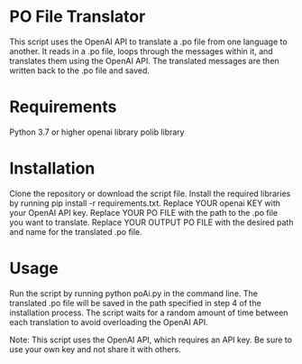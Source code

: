 # PO File Translator
This script uses the OpenAI API to translate a .po file from one language to another. It reads in a .po file, loops through the messages within it, and translates them using the OpenAI API. The translated messages are then written back to the .po file and saved.

# Requirements
Python 3.7 or higher
openai library
polib library
# Installation
Clone the repository or download the script file.
Install the required libraries by running pip install -r requirements.txt.
Replace YOUR openai KEY with your OpenAI API key.
Replace YOUR PO FILE with the path to the .po file you want to translate.
Replace YOUR OUTPUT PO FILE with the desired path and name for the translated .po file.
# Usage
Run the script by running python poAi.py in the command line. The translated .po file will be saved in the path specified in step 4 of the installation process. The script waits for a random amount of time between each translation to avoid overloading the OpenAI API.

Note: This script uses the OpenAI API, which requires an API key. Be sure to use your own key and not share it with others.
